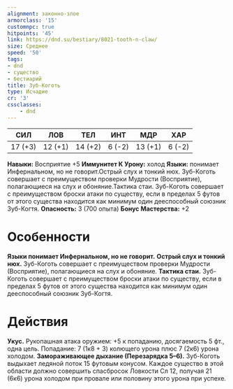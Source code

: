 ```yaml
---
alignment: законно-злое
armorclass: '15'
customnpc: true
hitpoints: '45'
link: https://dnd.su/bestiary/8021-tooth-n-claw/
size: Среднее
speed: '50'
tags:
- dnd
- существо
- бестиарий
title: Зуб-Коготь
type: Исчадие
cr: '3'
cssclasses:
    - dnd
---
```



| СИЛ | ЛОВ | ТЕЛ | ИНТ | МДР | ХАР |
|---|---|---|---|---|---|
| 17 (+3) | 12 (+1) | 14 (+2) | 6 (-2) | 13 (+1) | 6 (-2) |
**Навыки:** Восприятие +5
**Иммунитет К Урону:** холод
**Языки:** понимает Инфернальном, но не говорит.Острый слух и тонкий нюх. Зуб-Коготь совершает с преимуществом проверки Мудрости (Восприятие), полагающиеся на слух и обоняние.Тактика стаи. Зуб-Коготь совершает с преимуществом броски атаки по существу, если в пределах 5 футов от этого существа находится как минимум один дееспособный союзник Зуб-Когтя.
**Опасность:** 3 (700 опыта)
**Бонус Мастерства:** +2


# Особенности
**Языки понимает Инфернальном, но не говорит.** 
**Острый слух и тонкий нюх.** Зуб-Коготь совершает с преимуществом проверки Мудрости (Восприятие), полагающиеся на слух и обоняние.
**Тактика стаи.** Зуб-Коготь совершает с преимуществом броски атаки по существу, если в пределах 5 футов от этого существа находится как минимум один дееспособный союзник Зуб-Когтя.


# Действия
**Укус.** Рукопашная атака оружием: +5 к попаданию, досягаемость 5 фт., одна цель. Попадание: 7 (1к8 + 3) колющего урона плюс 7 (2к6) урона холодом.
**Замораживающее дыхание (Перезарядка 5–6).** Зуб-Коготь выдыхает ледяной поток 15 футовым конусом. Каждое существо в этой области должно совершить спасбросок Ловкости Сл 12, получая 21 (6к6) урона холодом при провале или половину этого урона при успехе.